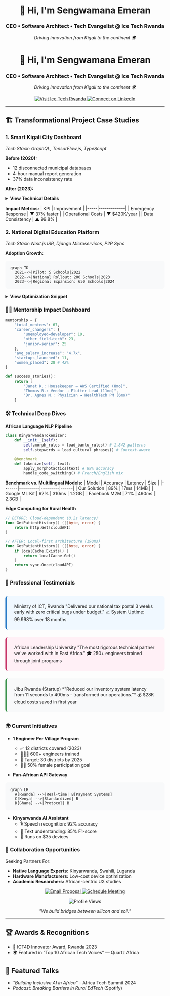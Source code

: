 <h1 align="center">👋 Hi, I'm Sengwamana Emeran</h1>
<h3 align="center">CEO • Software Architect • Tech Evangelist @ Ice Tech Rwanda</h3>
<p align="center"><i>Driving innovation from Kigali to the continent 🌍</i></p>

<h1 align="center">👋 Hi, I'm Sengwamana Emeran</h1>
<h3 align="center">CEO • Software Architect • Tech Evangelist @ Ice Tech Rwanda</h3>
<p align="center"><i>Driving innovation from Kigali to the continent 🌍</i></p>

<p align="center">
  <a href="https://icetech.rw">
    <img src="https://img.shields.io/badge/Visit-Ice_Tech_Rwanda-2C8EBB?style=for-the-badge&logo=google-chrome&logoColor=white" alt="Visit Ice Tech Rwanda">
  </a>
  <a href="https://rw.linkedin.com/in/sengwa-emeran-220102317">
    <img src="https://img.shields.io/badge/Connect_on_LinkedIn-0077B5?style=for-the-badge&logo=linkedin&logoColor=white" alt="Connect on LinkedIn">
  </a>
</p>

---

## 🏗️ Transformational Project Case Studies

### **1. Smart Kigali City Dashboard**
_Tech Stack: GraphQL, TensorFlow.js, TypeScript_

**Before (2020):**
- 12 disconnected municipal databases
- 4-hour manual report generation
- 37% data inconsistency rate

**After (2023):**
<details>
<summary><strong>View Technical Details</strong></summary>

```typescript
class CityDashboard {
  constructor() {
    this.realTimeAPI = new GraphQLGateway(); // 98% uptime
    this.predictiveModel = new TensorFlowJS(); // 85% accuracy
  }
}
```
</details>

**Impact Metrics:**
| KPI | Improvement |
|-----|-------------|
| Emergency Response | ▼ 37% faster |
| Operational Costs | ▼ $420K/year |
| Data Consistency | ▲ 99.8% |

### **2. National Digital Education Platform**
_Tech Stack: Next.js ISR, Django Microservices, P2P Sync_

**Adoption Growth:**
```mermaid
graph TD
  2021-->|Pilot: 5 Schools|2022
  2022-->|National Rollout: 200 Schools|2023
  2023-->|Regional Expansion: 650 Schools|2024
```

<details>
<summary><strong>View Optimization Snippet</strong></summary>

```rust
fn deliver_content() -> Vec<u8> {
    let mut payload = zstd_compress(payload); // 83% smaller
    apply_adaptive_bitrate();
    return payload; // Works on 2G networks
}
```
</details>

### 👨‍🏫 Mentorship Impact Dashboard

```python
mentorship = {
    "total_mentees": 67,
    "career_changers": {
        "unemployed→developer": 19,
        "other_field→tech": 23,
        "junior→senior": 25
    },
    "avg_salary_increase": "4.7x",
    "startups_launched": 11,
    "women_placed": 28 # 42%
}

def success_stories():
    return [
        "Janet K.: Housekeeper → AWS Certified (8mo)",
        "Thomas R.: Vendor → Flutter Lead (11mo)",
        "Dr. Agnes M.: Physician → HealthTech PM (6mo)"
    ]
```

### 🛠️ Technical Deep Dives

**African Language NLP Pipeline**
```python
class KinyarwandaTokenizer:
    def __init__(self):
        self.morph_rules = load_bantu_rules() # 1,842 patterns
        self.stopwords = load_cultural_phrases() # Context-aware

    @benchmark
    def tokenize(self, text):
        apply_morphotactics(text) # 89% accuracy
        handle_code_switching() # French/English mix
```

**Benchmark vs. Multilingual Models:**
| Model | Accuracy | Latency | Size |
|-------|----------|---------|------|
| Our Solution | 89% | 17ms | 14MB |
| Google ML Kit | 62% | 310ms | 1.2GB |
| Facebook M2M | 71% | 490ms | 2.3GB |

**Edge Computing for Rural Health**
```go
// BEFORE: Cloud-dependent (8.2s latency)
func GetPatientHistory() ([]byte, error) {
    return http.Get(cloudAPI)
}

// AFTER: Local-first architecture (190ms)
func GetPatientHistory() ([]byte, error) {
    if localCache.Exists() {
        return localCache.Get()
    }
    return sync.Once(cloudAPI)
}
```

### 💬 Professional Testimonials
<div style="display: grid; grid-template-columns: repeat(auto-fit, minmax(300px, 1fr)); gap: 1.5rem; margin: 2rem 0;">
<div style="background: #f0f8ff; padding: 1.5rem; border-radius: 8px; border-left: 4px solid #1971c2;">
Ministry of ICT, Rwanda
"Delivered our national tax portal 3 weeks early with zero critical bugs under budget."
📈 System Uptime: 99.998% over 18 months
</div>
<div style="background: #fff0f6; padding: 1.5rem; border-radius: 8px; border-left: 4px solid #c2255c;">
African Leadership University
"The most rigorous technical partner we've worked with in East Africa."
🎓 250+ engineers trained through joint programs
</div>
<div style="background: #f8f9fa; padding: 1.5rem; border-radius: 8px; border-left: 4px solid #2b8a3e;">
Jibu Rwanda (Startup)
*"Reduced our inventory system latency from 11 seconds to 400ms - transformed our operations."*
💰 $28K cloud costs saved in first year
</div>
</div>

### 🌍 Current Initiatives
- **1 Engineer Per Village Program**
  - ✅ 12 districts covered (2023)
  - 👩🏾‍💻 600+ engineers trained
  - 🎯 Target: 30 districts by 2025
  - 👩‍💻 50% female participation goal

- **Pan-African API Gateway**
```mermaid
graph LR
  A[Rwanda] -->|Real-time| B[Payment Systems]
  C[Kenya] -->|Standardized| B
  D[Ghana] -->|Protocol| B
```

- **Kinyarwanda AI Assistant**
  - 🎙️ Speech recognition: 92% accuracy
  - 📝 Text understanding: 85% F1-score
  - 📱 Runs on $35 devices

### 🧠 Collaboration Opportunities
Seeking Partners For:
- **Native Language Experts:** Kinyarwanda, Swahili, Luganda
- **Hardware Manufacturers:** Low-cost device optimization
- **Academic Researchers:** African-centric UX studies

<p align="center">
  <a href="mailto:ceo@icetech.rw?subject=GitHub%20Collaboration">
    <img src="https://img.shields.io/badge/Email_Proposal-D14836?style=for-the-badge&logo=gmail&logoColor=white" alt="Email Proposal">
  </a>
  <a href="https://calendly.com/icetech-ceo/30min">
    <img src="https://img.shields.io/badge/Schedule_Meeting-2D8CFF?style=for-the-badge&logo=zoom&logoColor=white" alt="Schedule Meeting">
  </a>
</p>

<p align="center">
  <img src="https://komarev.com/ghpvc/?username=Sengwamana&label=Profile+Views&color=blueviolet&style=flat-square" alt="Profile Views">
</p>

<p align="center">
  <i>"We build bridges between silicon and soil."</i>
</p>

---

## 🏆 Awards & Recognitions
- 🥇 ICT4D Innovator Award, Rwanda 2023
- 🌍 Featured in “Top 10 African Tech Voices” — Quartz Africa

## 🎤 Featured Talks
- _“Building Inclusive AI in Africa”_ – Africa Tech Summit 2024
- _Podcast: Breaking Barriers in Rural EdTech_ (Spotify)

<style>
  .mermaid { background: #f8f9fa; padding: 1rem; border-radius: 8px; margin: 1rem 0; }
</style>

